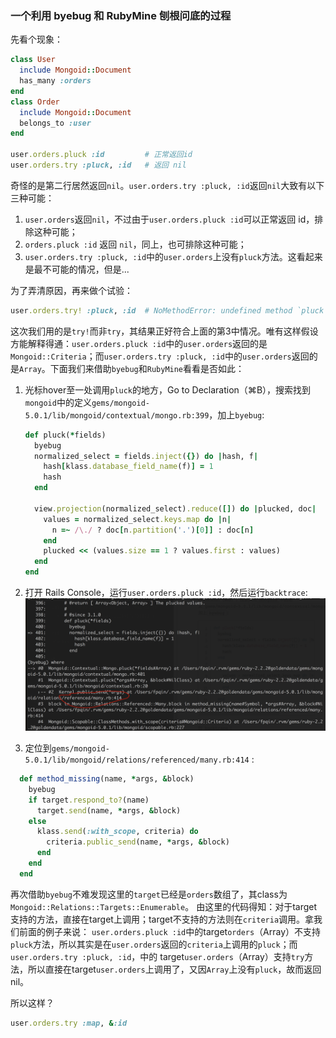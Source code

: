 ### 一个利用 byebug 和 RubyMine 刨根问底的过程
先看个现象：

```ruby
class User
  include Mongoid::Document
  has_many :orders
end
class Order
  include Mongoid::Document
  belongs_to :user
end

user.orders.pluck :id         # 正常返回id
user.orders.try :pluck, :id   # 返回 nil
```
奇怪的是第二行居然返回`nil`。`user.orders.try :pluck, :id`返回`nil`大致有以下三种可能：

1. `user.orders`返回`nil`，不过由于`user.orders.pluck :id`可以正常返回 id，排除这种可能；
2. `orders.pluck :id` 返回 `nil`，同上，也可排除这种可能；
3. `user.orders.try :pluck, :id`中的`user.orders`上没有`pluck`方法。这看起来是最不可能的情况，但是...

为了弄清原因，再来做个试验：

```ruby
user.orders.try! :pluck, :id  # NoMethodError: undefined method `pluck' for #<Array:0x0...>
```
这次我们用的是`try!`而非`try`，其结果正好符合上面的第3中情况。唯有这样假设方能解释得通：`user.orders.pluck :id`中的`user.orders`返回的是`Mongoid::Criteria`；而`user.orders.try :pluck, :id`中的`user.orders`返回的是`Array`。下面我们来借助`byebug`和`RubyMine`看看是否如此：

1. 光标hover至一处调用`pluck`的地方，Go to Declaration（⌘B），搜索找到`mongoid`中的定义`gems/mongoid-5.0.1/lib/mongoid/contextual/mongo.rb:399`，加上`byebug`:

    ```ruby
    def pluck(*fields)
      byebug
      normalized_select = fields.inject({}) do |hash, f|
        hash[klass.database_field_name(f)] = 1
        hash
      end

      view.projection(normalized_select).reduce([]) do |plucked, doc|
        values = normalized_select.keys.map do |n|
          n =~ /\./ ? doc[n.partition('.')[0]] : doc[n]
        end
        plucked << (values.size == 1 ? values.first : values)
      end
    end
    ```

2. 打开 Rails Console，运行`user.orders.pluck :id`，然后运行`backtrace`:
![](../images/mongoid_relation_many.png)
3. 定位到`gems/mongoid-5.0.1/lib/mongoid/relations/referenced/many.rb:414` :
 
  ```ruby
    def method_missing(name, *args, &block)
      byebug
      if target.respond_to?(name)
        target.send(name, *args, &block)
      else
        klass.send(:with_scope, criteria) do
          criteria.public_send(name, *args, &block)
        end
      end
    end
  ```
  再次借助`byebug`不难发现这里的`target`已经是`orders`数组了，其class为`Mongoid::Relations::Targets::Enumerable`。
由这里的代码得知：对于target支持的方法，直接在target上调用；target不支持的方法则在`criteria`调用。拿我们前面的例子来说：
`user.orders.pluck :id`中的target`orders`（Array）不支持`pluck`方法，所以其实是在`user.orders`返回的`criteria`上调用的`pluck`；而`user.orders.try :pluck, :id`，中的 target`user.orders`（Array）支持`try`方法，所以直接在target`user.orders`上调用了，又因`Array`上没有`pluck`，故而返回nil。

所以这样？
```ruby
user.orders.try :map, &:id
```

